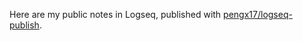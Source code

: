 Here are my public notes in Logseq, published with [pengx17/logseq-publish](https://github.com/pengx17/logseq-publish).
